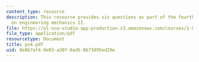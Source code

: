 ```yaml
---
content_type: resource
description: This resource provides six questions as part of the fourth problem set
  on engineering mechanics II.
file: https://ol-ocw-studio-app-production.s3.amazonaws.com/courses/1-060-engineering-mechanics-ii-spring-2006/0e8b7af49e03a20f0ad58b73095ed29e_ps4.pdf
file_type: application/pdf
resourcetype: Document
title: ps4.pdf
uid: 0e8b7af4-9e03-a20f-0ad5-8b73095ed29e
---
```

